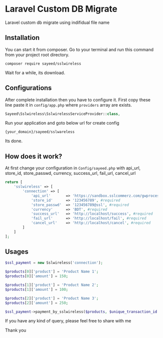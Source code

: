 # Laravel Custom DB Migrate

Laravel custom db migrate using indifidual file name

## Installation

You can start it from composer. Go to your terminal and run this command from your project root directory.

```shell
composer require sayeed/sslwireless
```

Wait for a while, its download.

## Configurations

After complete installation then you have to configure it. First copy these line paste it in `config/app.php` where `providers` array are exists.

```php
Sayeed\Sslwireless\SslwirelessServiceProvider::class,
```

Run your application and goto below url for create config

```url
{your_domain}/sayeed/sslwareless
```

Its done.

## How does it work?

At first change your configuration in `Config/sayeed.php` with api_url, store_id, store_passwd, currency, success_url, fail_url, cancel_url
```php
return [
    'sslwireless' => [
        'connection' => [
            'api_url'       => 'https://sandbox.sslcommerz.com/gwprocess/v3/api.php', #required
            'store_id'      => '123456789', #required
            'store_passwd'  => '123456789@ssl', #required
            'currency'      => 'BDT', #required
            'success_url'   => 'http://localhost/success', #required
            'fail_url'      => 'http://localhost/fail', #required
            'cancel_url'    => 'http://localhost/cancel', #required
        ]
    ]
];
```

## Usages

```php
$ssl_payment = new Sslwireless('connection');

$products[0]['product'] = 'Product Name 1';
$products[0]['amount'] = 150;

$products[1]['product'] = 'Product Name 2';
$products[1]['amount'] = 100;

$products[2]['product'] = 'Product Name 3';
$products[2]['amount'] = 250;

$ssl_payment->payment_by_sslwireless($products, $unique_transaction_id = false);
```


If you have any kind of query, please feel free to share with me

Thank you

 

